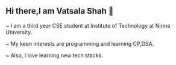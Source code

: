 ## Hi there,I am Vatsala Shah 👋

<!--
**v2722/v2722** is a ✨ _special_ ✨ repository because its `README.md` (this file) appears on your GitHub profile.

Here are some ideas to get you started:

- 🔭 I’m currently working on ...
- 🌱 I’m currently learning ...
- 👯 I’m looking to collaborate on ...
- 🤔 I’m looking for help with ...
- 💬 Ask me about ...
- 📫 How to reach me: ...
- 😄 Pronouns: ...
- ⚡ Fun fact: ...
![image](https://github.com/v2722/v2722/assets/142294146/742f40ae-412b-46d6-9e80-38d505cd731c)
-->

~ I am  a third year CSE student at Institute of Technology at Nirma University.

~ My keen interests are programming and learning CP,DSA.

~ Also, I love learning new tech stacks.



